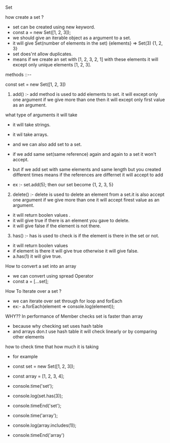 Set

how create a set ?

- set can be created using new keyword.
- const a = new Set([1, 2, 3]);
- we should give an iterable object as a argument to a set.
- it will give Set(number of elements in the set) {elements} => Set(3) {1, 2, 3}
- set does'nt allow duplicates.
- means if we create an set with [1, 2, 3, 2, 1] with these elements it will
  except only unique elements [1, 2, 3].

methods ::--

const set = new Set([1, 2, 3])

1. add() :- add method is used to add elements to set. it will except only one
   argument if we give more than one then it will except only first value as an
   argument.

what type of arguments it will take

- it will take strings.
- it wil take arrays.
- and we can also add set to a set.
- if we add same set(same reference) again and again to a set it won't accept.
- but if we add set with same elements and same length but you created different
  times means if the references are differnet it will accept to add

- ex :- set.add(5); then our set become {1, 2, 3, 5}

2. delete() :- delete is used to delete an element from a set.it is also accept
   one argument if we give more than one it will accept firest value as an
   argument.

- it will return boolen values .
- it will give true if there is an element you gave to delete.
- it will give false if the element is not there.

3. has() :- has is used to check is if the element is there in the set or not.

- it will return boolen values
- if element is there it will give true otherwise it will give false.
- a.has(1) it will give true.

How to convert a set into an array

- we can convert using spread Operator
- const a = [...set];

How To Iterate over a set ?

- we can iterate over set through for loop and forEach
- ex:- a.forEach(element => console.log(element));

WHY?? In performance of Member checks set is faster than array

- because why checking set uses hash table
- and arrays don.t use hash table it will check linearly or by comparing other
  elements

how to check time that how much it is taking

- for example
- const set = new Set([1, 2, 3]);
- const array = [1, 2, 3, 4];

- console.time('set');
- console.log(set.has(3));
- console.timeEnd('set');

- console.time('array');
- console.log(array.includes(1));
- console.timeEnd('array')
